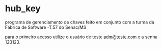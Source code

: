 # hub_key
programa de gerenciamento de chaves feito em conjunto com a turma da Fábrica de Software -T.57 do Senac/MS

para o primeiro acesso utilize o usuário de teste adm@teste.com e a senha 123123.
